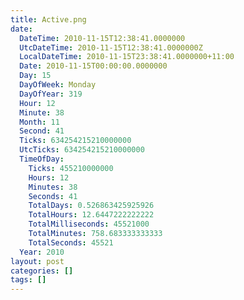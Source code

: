 ```yaml
---
title: Active.png
date:
  DateTime: 2010-11-15T12:38:41.0000000
  UtcDateTime: 2010-11-15T12:38:41.0000000Z
  LocalDateTime: 2010-11-15T23:38:41.0000000+11:00
  Date: 2010-11-15T00:00:00.0000000
  Day: 15
  DayOfWeek: Monday
  DayOfYear: 319
  Hour: 12
  Minute: 38
  Month: 11
  Second: 41
  Ticks: 634254215210000000
  UtcTicks: 634254215210000000
  TimeOfDay:
    Ticks: 455210000000
    Hours: 12
    Minutes: 38
    Seconds: 41
    TotalDays: 0.526863425925926
    TotalHours: 12.6447222222222
    TotalMilliseconds: 45521000
    TotalMinutes: 758.683333333333
    TotalSeconds: 45521
  Year: 2010
layout: post
categories: []
tags: []
---
```


